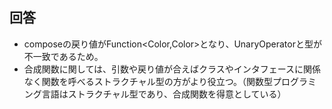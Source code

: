 ## 回答

* composeの戻り値がFunction<Color,Color>となり、UnaryOperator<Color>と型が不一致であるため。
* 合成関数に関しては、引数や戻り値が合えばクラスやインタフェースに関係なく関数を呼べるストラクチャル型の方がより役立つ。（関数型プログラミング言語はストラクチャル型であり、合成関数を得意としている）